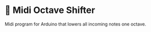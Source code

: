 # :musical_score: Midi Octave Shifter 
Midi program for Arduino that lowers all incoming notes one octave.
